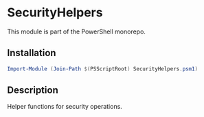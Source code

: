 # SecurityHelpers

This module is part of the PowerShell monorepo.

## Installation

```powershell
Import-Module (Join-Path $(PSScriptRoot) SecurityHelpers.psm1)
```

## Description

Helper functions for security operations.
